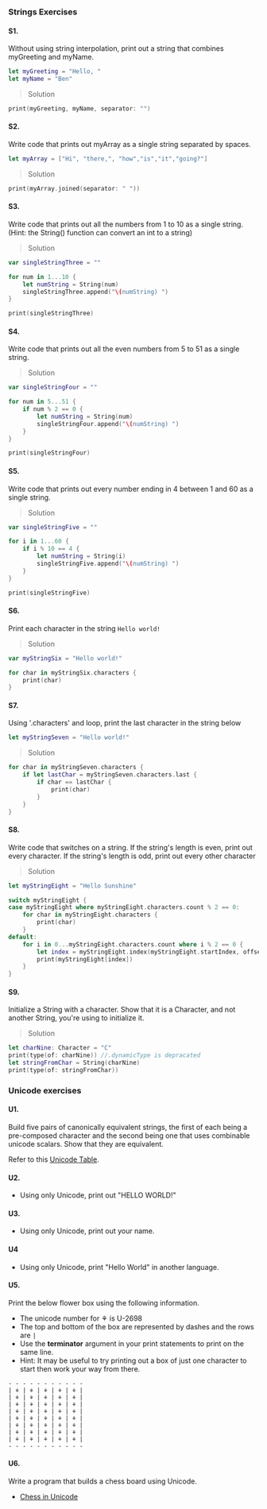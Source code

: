 ### Strings Exercises

#### S1.
Without using string interpolation, print out a string that combines myGreeting and myName.

```swift
let myGreeting = "Hello, "
let myName = "Ben"
```

>Solution
```swift
print(myGreeting, myName, separator: "")
```

#### S2.
Write code that prints out myArray as a single string separated by spaces.

```swift
let myArray = ["Hi", "there,", "how","is","it","going?"]
```

>Solution
```swift
print(myArray.joined(separator: " "))
```

#### S3.
Write code that prints out all the numbers from 1 to 10 as a single string.  (Hint: the String() function can convert an int to a string)

>Solution
```swift
var singleStringThree = ""

for num in 1...10 {
    let numString = String(num)
    singleStringThree.append("\(numString) ")
}

print(singleStringThree)
```

#### S4.
Write code that prints out all the even numbers from 5 to 51 as a single string.

>Solution
```swift
var singleStringFour = ""

for num in 5...51 {
    if num % 2 == 0 {
        let numString = String(num)
        singleStringFour.append("\(numString) ")
    }
}

print(singleStringFour)
```

#### S5.
Write code that prints out every number ending in 4 between 1 and 60 as a single string.

>Solution
```swift
var singleStringFive = ""

for i in 1...60 {
    if i % 10 == 4 {
        let numString = String(i)
        singleStringFive.append("\(numString) ")
    }
}

print(singleStringFive)
```

#### S6.
Print each character in the string ```Hello world!```

>Solution
```swift
var myStringSix = "Hello world!"

for char in myStringSix.characters {
    print(char)
}
```

#### S7.
Using '.characters' and loop, print the last character in the string below
```swift
let myStringSeven = "Hello world!"
```
>Solution
```swift
for char in myStringSeven.characters {
    if let lastChar = myStringSeven.characters.last {
        if char == lastChar {
            print(char)
        }
    }
}
```

#### S8.
Write code that switches on a string.  If the string's length is even, print out every character.  If the string's length is odd, print out every other character

>Solution
```swift
let myStringEight = "Hello Sunshine"

switch myStringEight {
case myStringEight where myStringEight.characters.count % 2 == 0:
    for char in myStringEight.characters {
        print(char)
    }
default:
    for i in 0...myStringEight.characters.count where i % 2 == 0 {
        let index = myStringEight.index(myStringEight.startIndex, offsetBy: i)
        print(myStringEight[index])
    }
}
```

#### S9.
Initialize a String with a character. Show that it is a Character, and not another String, you're using
to initialize it.

>Solution

```swift
let charNine: Character = "C"
print(type(of: charNine)) //.dynamicType is depracated 
let stringFromChar = String(charNine)
print(type(of: stringFromChar))
```

### Unicode exercises

#### U1.
Build five pairs of canonically equivalent strings, the first of each being a pre-composed character and
the second being one that uses combinable unicode scalars. Show that they are equivalent.

Refer to this [Unicode Table](http://unicode-table.com/en/).

#### U2.
* Using only Unicode, print out "HELLO WORLD!"

#### U3.
* Using only Unicode, print out your name.

#### U4
* Using only Unicode, print "Hello World" in another language.

#### U5.
Print the below flower box using the following information.
* The unicode number for ⚘ is U-2698
* The top and bottom of the box are represented by dashes and the rows are ```|```
* Use the __terminator__ argument in your print statements to print on the same line.
* Hint: It may be useful to try printing out a box of just one character to start then work your way from there.

```
- - - - - - - - - - -
| ⚘ | ⚘ | ⚘ | ⚘ | ⚘ |
| ⚘ | ⚘ | ⚘ | ⚘ | ⚘ |
| ⚘ | ⚘ | ⚘ | ⚘ | ⚘ |
| ⚘ | ⚘ | ⚘ | ⚘ | ⚘ |
| ⚘ | ⚘ | ⚘ | ⚘ | ⚘ |
| ⚘ | ⚘ | ⚘ | ⚘ | ⚘ |
| ⚘ | ⚘ | ⚘ | ⚘ | ⚘ |
| ⚘ | ⚘ | ⚘ | ⚘ | ⚘ |
- - - - - - - - - - -

```
#### U6.
Write a program that builds a chess board using Unicode.
* [Chess in Unicode](https://en.wikipedia.org/wiki/Chess_symbols_in_Unicode)
